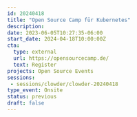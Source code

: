 ```yaml
---
id: 20240418
title: "Open Source Camp für Kubernetes"
description: 
date: 2023-06-05T10:27:35-06:00
start_date: 2024-04-18T10:00:00Z
cta: 
  type: external
  url: https://opensourcecamp.de/
  text: Register
projects: Open Source Events
sessions: 
 - sessions/clowder/clowder-20240418
type_event: Onsite
status: previous
draft: false
---
```


